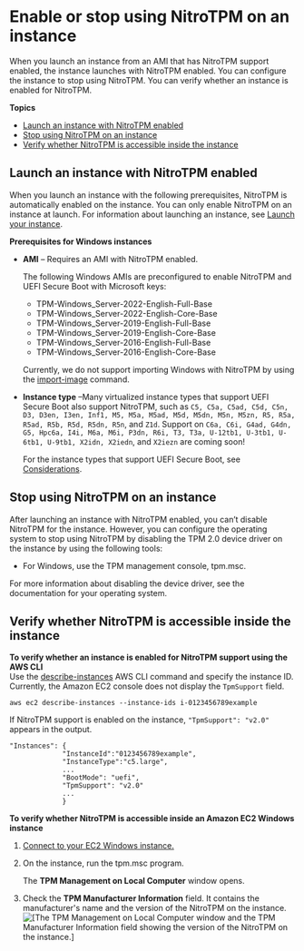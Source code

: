 # Enable or stop using NitroTPM on an instance<a name="nitrotpm-instance"></a>

When you launch an instance from an AMI that has NitroTPM support enabled, the instance launches with NitroTPM enabled\. You can configure the instance to stop using NitroTPM\. You can verify whether an instance is enabled for NitroTPM\.

**Topics**
+ [Launch an instance with NitroTPM enabled](#launch-instance-with-nitrotpm)
+ [Stop using NitroTPM on an instance](#disable-nitrotpm-support-on-instance)
+ [Verify whether NitroTPM is accessible inside the instance](#verify-nitrotpm-support-on-instance)

## Launch an instance with NitroTPM enabled<a name="launch-instance-with-nitrotpm"></a>

When you launch an instance with the following prerequisites, NitroTPM is automatically enabled on the instance\. You can only enable NitroTPM on an instance at launch\. For information about launching an instance, see [Launch your instance](LaunchingAndUsingInstances.md)\.

**Prerequisites for Windows instances**
+ **AMI** – Requires an AMI with NitroTPM enabled\.

  The following Windows AMIs are preconfigured to enable NitroTPM and UEFI Secure Boot with Microsoft keys:
  + TPM\-Windows\_Server\-2022\-English\-Full\-Base
  + TPM\-Windows\_Server\-2022\-English\-Core\-Base
  + TPM\-Windows\_Server\-2019\-English\-Full\-Base
  + TPM\-Windows\_Server\-2019\-English\-Core\-Base
  + TPM\-Windows\_Server\-2016\-English\-Full\-Base
  + TPM\-Windows\_Server\-2016\-English\-Core\-Base

  Currently, we do not support importing Windows with NitroTPM by using the [import\-image](https://docs.aws.amazon.com/cli/latest/reference/ec2/import-image.html) command\.
+ **Instance type** –Many virtualized instance types that support UEFI Secure Boot also support NitroTPM, such as `C5, C5a, C5ad, C5d, C5n, D3, D3en, I3en, Inf1, M5, M5a, M5ad, M5d, M5dn, M5n, M5zn, R5, R5a, R5ad, R5b, R5d, R5dn, R5n`, and `Z1d`\. Support on `C6a, C6i, G4ad, G4dn, G5, Hpc6a, I4i, M6a, M6i, P3dn, R6i, T3, T3a, U-12tb1, U-3tb1, U-6tb1, U-9tb1, X2idn, X2iedn`, and `X2iezn` are coming soon\!

  For the instance types that support UEFI Secure Boot, see [Considerations](launch-instance-boot-mode.md#boot-considerations)\.

## Stop using NitroTPM on an instance<a name="disable-nitrotpm-support-on-instance"></a>

After launching an instance with NitroTPM enabled, you can’t disable NitroTPM for the instance\. However, you can configure the operating system to stop using NitroTPM by disabling the TPM 2\.0 device driver on the instance by using the following tools:
+ For Windows, use the TPM management console, tpm\.msc\.

For more information about disabling the device driver, see the documentation for your operating system\.

## Verify whether NitroTPM is accessible inside the instance<a name="verify-nitrotpm-support-on-instance"></a>

**To verify whether an instance is enabled for NitroTPM support using the AWS CLI**  
Use the [describe\-instances](https://docs.aws.amazon.com/cli/latest/reference/ec2/describe-instances.html) AWS CLI command and specify the instance ID\. Currently, the Amazon EC2 console does not display the `TpmSupport` field\.

```
aws ec2 describe-instances --instance-ids i-0123456789example
```

If NitroTPM support is enabled on the instance, `"TpmSupport": "v2.0"` appears in the output\.

```
"Instances": {
             "InstanceId":"0123456789example",
             "InstanceType":"c5.large",
             ...
             "BootMode": "uefi",
             "TpmSupport": "v2.0"
             ... 
             }
```

**To verify whether NitroTPM is accessible inside an Amazon EC2 Windows instance**

1. [Connect to your EC2 Windows instance\.](https://docs.aws.amazon.com/AWSEC2/latest/WindowsGuide/connecting_to_windows_instance.html)

1. On the instance, run the tpm\.msc program\.

   The **TPM Management on Local Computer** window opens\.

1. Check the **TPM Manufacturer Information** field\. It contains the manufacturer's name and the version of the NitroTPM on the instance\.  
![\[The TPM Management on Local Computer window and the TPM Manufacturer Information field showing the version of the NitroTPM on the instance.\]](http://docs.aws.amazon.com/AWSEC2/latest/WindowsGuide/images/tpm-1.png)
